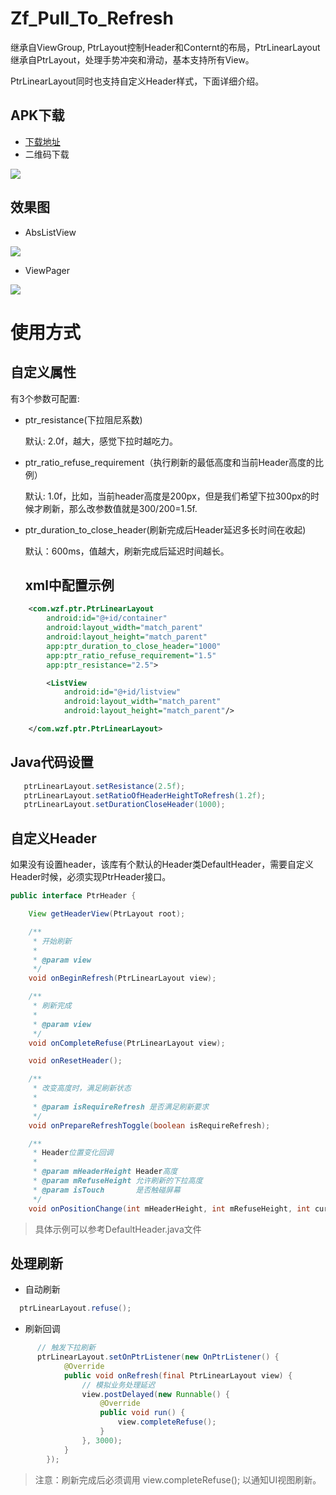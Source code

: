 # Zf_Pull_To_Refresh
继承自ViewGroup, PtrLayout控制Header和Conternt的布局，PtrLinearLayout 继承自PtrLayout，处理手势冲突和滑动，基本支持所有View。

PtrLinearLayout同时也支持自定义Header样式，下面详细介绍。

 
 ## APK下载
* [下载地址]() 
* 二维码下载

![](https://github.com/GoOnToDeth/Zf_Pull_To_Refresh/blob/master/imgaes/qrcode.png)
 
## 效果图
* AbsListView

![](https://github.com/GoOnToDeth/Zf_Pull_To_Refresh/blob/master/imgaes/ptr_normal.gif)

* ViewPager

![](https://github.com/GoOnToDeth/Zf_Pull_To_Refresh/blob/master/imgaes/ptr_viewpager.gif)

# 使用方式

## 自定义属性
有3个参数可配置:
* ptr_resistance(下拉阻尼系数)

  默认: 2.0f，越大，感觉下拉时越吃力。
* ptr_ratio_refuse_requirement（执行刷新的最低高度和当前Header高度的比例）

   默认: 1.0f，比如，当前header高度是200px，但是我们希望下拉300px的时候才刷新，那么改参数值就是300/200=1.5f.

* ptr_duration_to_close_header(刷新完成后Header延迟多长时间在收起)

  默认：600ms，值越大，刷新完成后延迟时间越长。
  
  ## xml中配置示例
 
``` xml
    <com.wzf.ptr.PtrLinearLayout
        android:id="@+id/container"
        android:layout_width="match_parent"
        android:layout_height="match_parent"
        app:ptr_duration_to_close_header="1000"
        app:ptr_ratio_refuse_requirement="1.5"
        app:ptr_resistance="2.5">

        <ListView
            android:id="@+id/listview"
            android:layout_width="match_parent"
            android:layout_height="match_parent"/>

    </com.wzf.ptr.PtrLinearLayout>
```

## Java代码设置

``` JAVA
   ptrLinearLayout.setResistance(2.5f);
   ptrLinearLayout.setRatioOfHeaderHeightToRefresh(1.2f);
   ptrLinearLayout.setDurationCloseHeader(1000);
```

## 自定义Header
如果没有设置header，该库有个默认的Header类DefaultHeader，需要自定义Header时候，必须实现PtrHeader接口。
``` Java
public interface PtrHeader {

    View getHeaderView(PtrLayout root);

    /**
     * 开始刷新
     *
     * @param view
     */
    void onBeginRefresh(PtrLinearLayout view);

    /**
     * 刷新完成
     *
     * @param view
     */
    void onCompleteRefuse(PtrLinearLayout view);

    void onResetHeader();

    /**
     * 改变高度时，满足刷新状态
     *
     * @param isRequireRefresh 是否满足刷新要求
     */
    void onPrepareRefreshToggle(boolean isRequireRefresh);

    /**
     * Header位置变化回调
     *
     * @param mHeaderHeight Header高度
     * @param mRefuseHeight 允许刷新的下拉高度
     * @param isTouch       是否触碰屏幕
     */
    void onPositionChange(int mHeaderHeight, int mRefuseHeight, int currentPosition, boolean isTouch);
```
> 具体示例可以参考DefaultHeader.java文件

## 处理刷新
* 自动刷新
``` Java
  ptrLinearLayout.refuse();
```
* 刷新回调
```Java
      // 触发下拉刷新
      ptrLinearLayout.setOnPtrListener(new OnPtrListener() {
            @Override
            public void onRefresh(final PtrLinearLayout view) {
                // 模拟业务处理延迟
                view.postDelayed(new Runnable() {
                    @Override
                    public void run() {
                        view.completeRefuse();
                    }
                }, 3000);
            }
        });
```

> 注意：刷新完成后必须调用 view.completeRefuse(); 以通知UI视图刷新。
